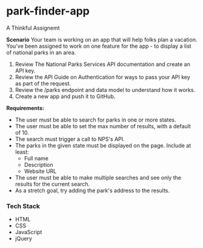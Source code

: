 # park-finder-app

A Thinkful Assignemt

**Scenario** Your team is working on an app that will help folks plan a vacation. You've been assigned to work on one feature for the app - to display a list of national parks in an area.

1. Review The National Parks Services API documentation and create an API key.
2. Review the API Guide on Authentication for ways to pass your API key as part of the request.
3. Review the /parks endpoint and data model to understand how it works.
4.  Create a new app and push it to GitHub.

**Requirements:**
* The user must be able to search for parks in one or more states.
* The user must be able to set the max number of results, with a default of 10.
* The search must trigger a call to NPS's API.
* The parks in the given state must be displayed on the page. Include at least:
  * Full name
  * Description
  * Website URL
* The user must be able to make multiple searches and see only the results for the current search.
* As a stretch goal, try adding the park's address to the results.

### Tech Stack
* HTML
* CSS
* JavaScript
* jQuery
